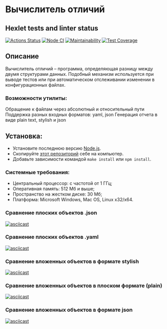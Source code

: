 # Вычислитель отличий

## Hexlet tests and linter status

[![Actions Status](https://github.com/MussonTMN/frontend-project-46/workflows/hexlet-check/badge.svg)](https://github.com/MussonTMN/frontend-project-46/actions)
[![Node CI](https://github.com/MussonTMN/frontend-project-46/actions/workflows/node-ci.yml/badge.svg?event=push)](https://github.com/MussonTMN/frontend-project-46/actions/workflows/node-ci.yml)
[![Maintainability](https://api.codeclimate.com/v1/badges/e6bc3771cdaec0d60c0d/maintainability)](https://codeclimate.com/github/MussonTMN/frontend-project-46/maintainability)
[![Test Coverage](https://api.codeclimate.com/v1/badges/e6bc3771cdaec0d60c0d/test_coverage)](https://codeclimate.com/github/MussonTMN/frontend-project-46/test_coverage)

## Описание

Вычислитель отличий – программа, определяющая разницу между двумя структурами данных. Подобный механизм используется при выводе тестов или при автоматическом отслеживании изменении в конфигурационных файлах.

### Возможности утилиты:
Обращение к файлам через абсолютный и относительный пути
Поддержка разных входных форматов: yaml, json
Генерация отчета в виде plain text, stylish и json

## Установка:
* Установите последнюю версию [Node.js](https://nodejs.org/en/download/).
* Скопируйте [этот репозиторий](https://github.com/MussonTMN/frontend-project-46) себе на компьютер.
* Добавьте зависимости командой ``make install`` или ``npm install``.

### Системные требования: 
* Центральный процессор: с частотой от 1 ГГц;
* Оперативная память: 512 Мб и выше;
* Пространство на жестком диске: 30 Мб;
* Платформа: Microsoft Windows, Mac OS, Linux x32/x64.

### Cравнение плоских объектов .json

[![asciicast](https://asciinema.org/a/W0VUtFTdfNTOxpOgkIPTggNt3.svg)](https://asciinema.org/a/W0VUtFTdfNTOxpOgkIPTggNt3)

### Cравнение плоских объектов .yaml

[![asciicast](https://asciinema.org/a/eHKdXUUOyoA3TTSFJAk05gUxI.svg)](https://asciinema.org/a/eHKdXUUOyoA3TTSFJAk05gUxI)

### Cравнение вложенных объектов в формате stylish

[![asciicast](https://asciinema.org/a/5gSZl7g0B4B0YLzzMkIYbGNFk.svg)](https://asciinema.org/a/5gSZl7g0B4B0YLzzMkIYbGNFk)

### Cравнение вложенных объектов в плоском формате (plain)

[![asciicast](https://asciinema.org/a/pGKlC6CvhRftqRGNzS0zuflKc.svg)](https://asciinema.org/a/pGKlC6CvhRftqRGNzS0zuflKc)

### Cравнение вложенных объектов в формате json

[![asciicast](https://asciinema.org/a/IWrBbZAiMzgDiPVeHfzC06YVo.svg)](https://asciinema.org/a/IWrBbZAiMzgDiPVeHfzC06YVo)
